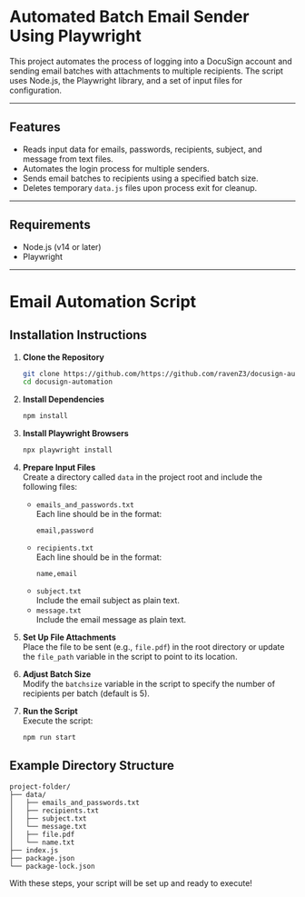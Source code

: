# Automated Batch Email Sender Using Playwright

This project automates the process of logging into a DocuSign account and sending email batches with attachments to multiple recipients. The script uses Node.js, the Playwright library, and a set of input files for configuration.

---

## Features

- Reads input data for emails, passwords, recipients, subject, and message from text files.
- Automates the login process for multiple senders.
- Sends email batches to recipients using a specified batch size.
- Deletes temporary `data.js` files upon process exit for cleanup.

---

## Requirements

- Node.js (v14 or later)
- Playwright

---


# Email Automation Script

## Installation Instructions

1. **Clone the Repository**  
   ```bash
   git clone https://github.com/https://github.com/ravenZ3/docusign-automation.git
   cd docusign-automation
   ```

2. **Install Dependencies**  
   ```bash
   npm install
   ```

3. **Install Playwright Browsers**  
   ```bash
   npx playwright install
   ```

4. **Prepare Input Files**  
   Create a directory called `data` in the project root and include the following files:
   - `emails_and_passwords.txt`  
     Each line should be in the format:  
     ```
     email,password
     ```
   - `recipients.txt`  
     Each line should be in the format:  
     ```
     name,email
     ```
   - `subject.txt`  
     Include the email subject as plain text.
   - `message.txt`  
     Include the email message as plain text.

5. **Set Up File Attachments**  
   Place the file to be sent (e.g., `file.pdf`) in the root directory or update the `file_path` variable in the script to point to its location.

6. **Adjust Batch Size**  
   Modify the `batchsize` variable in the script to specify the number of recipients per batch (default is 5).

7. **Run the Script**  
   Execute the script:
   ```bash
   npm run start
   ```

## Example Directory Structure
```
project-folder/
├── data/
│   ├── emails_and_passwords.txt
│   ├── recipients.txt
│   ├── subject.txt
│   └── message.txt
│   ├── file.pdf
│   └── name.txt
├── index.js
├── package.json
└── package-lock.json
```

With these steps, your script will be set up and ready to execute!
